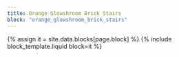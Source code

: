 ```yaml
---
title: Orange Glowshroom Brick Stairs
block: "orange_glowshroom_brick_stairs"
---
```


{% assign it = site.data.blocks[page.block] %}
{% include block_template.liquid block=it %}

